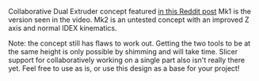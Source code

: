 Collaborative Dual Extruder concept featured [in this Reddit post](https://www.reddit.com/r/3Dprinting/comments/lv8ksv/developed_a_new_kind_of_dual_extruder_system_on/)
Mk1 is the version seen in the video. Mk2 is an untested concept with an improved Z axis and normal IDEX kinematics.

Note: the concept still has flaws to work out. Getting the two tools to be at the same height is only possible by shimming and will take time. Slicer support for collaboratively working on a single part also isn't really there yet. Feel free to use as is, or use this design as a base for your project!
